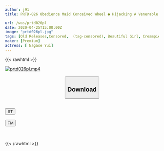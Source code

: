 ```yaml
---
author: j91
title: PRTD-026 Obedience Maid Conceived Wheel ● Hijacking A Venerable Old House And Cum Inside Hell Yui Nagase

url: /was/prtd026pl
date: 2020-04-25T15:00:00Z
image: "prtd026pl.jpg"
tags: [Old Releases,Censored,  (tag-censored), Beautiful Girl, Creampie, Maid]
maker: [Premium]
actress: [ Nagase Yui]
---
```



{{< rawhtml >}}

<div class="video" data-videoid="GGwplVL0zbI11V7">
    <a href="javascript:;">
        <img src="/was/prtd026pl/prtd026pl.jpg" width="WIDTH" height="HEIGHT" alt="prtd026pl.mp4" loading="lazy">
    </a>
</div>

<script type="text/javascript" src="https://j91.asia/asset/on-demand-st.js"></script>

<br>
  <link rel="stylesheet" href="https://j91.asia/asset/bs5.css">
  
  <center>
  <button class="btn btn-primary" type="button" data-bs-toggle="collapse" data-bs-target=".multi-collapse" aria-expanded="false" aria-controls="multiCollapseExample1 multiCollapseExample2"><h2>Download</h2></button></center>
</p>
<div class="row">
  <div class="col">
    <div class="collapse multi-collapse" id="multiCollapseExample1">
      <div class="card card-body">
	      	      <br>
<div class="buttons">  
<a href="https://streamtape.to/v/GGwplVL0zbI11V7" target="_blank"><button class="btn-hover color-3"><i class="fa fa-download"></i> ST</button></a></div>
    </div>
  </div>
</div>
  <div class="col">
    <div class="collapse multi-collapse" id="multiCollapseExample2">
      <div class="card card-body">
	      <br>
<div class="buttons">
    <a href="https://filemoon.sx/d/96i58lgxw8wj" target="_blank"><button class="btn-hover color-8"><i class="fa fa-download"></i> FM</button></a></div>
<br><br>
      </div>
    </div>
  </div>
</div>

{{< /rawhtml >}}